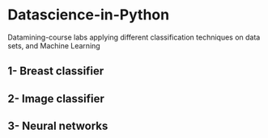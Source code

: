 # Datascience-in-Python
Datamining-course labs applying different classification techniques on data sets, and Machine Learning

## 1- Breast classifier 


## 2- Image classifier 


## 3- Neural networks

